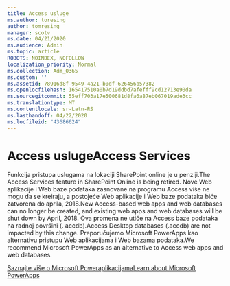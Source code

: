 ```yaml
---
title: Access usluge
ms.author: toresing
author: tomresing
manager: scotv
ms.date: 04/21/2020
ms.audience: Admin
ms.topic: article
ROBOTS: NOINDEX, NOFOLLOW
localization_priority: Normal
ms.collection: Adm_O365
ms.custom: ''
ms.assetid: 78916d8f-9549-4a21-b0df-626456b57382
ms.openlocfilehash: 165417510a0b7d19ddbd7afefff9cd12713e90da
ms.sourcegitcommit: 55eff703a17e500681d8fa6a87eb067019ade3cc
ms.translationtype: MT
ms.contentlocale: sr-Latn-RS
ms.lasthandoff: 04/22/2020
ms.locfileid: "43686624"
---
```

# <a name="access-services"></a><span data-ttu-id="15c26-102">Access usluge</span><span class="sxs-lookup"><span data-stu-id="15c26-102">Access Services</span></span>

<span data-ttu-id="15c26-103">Funkcija pristupa uslugama na lokaciji SharePoint online je u penziji.</span><span class="sxs-lookup"><span data-stu-id="15c26-103">The Access Services feature in SharePoint Online is being retired.</span></span> <span data-ttu-id="15c26-104">Nove Web aplikacije i Web baze podataka zasnovane na programu Access više ne mogu da se kreiraju, a postojeće Web aplikacije i Web baze podataka biće zatvorena do aprila, 2018.</span><span class="sxs-lookup"><span data-stu-id="15c26-104">New Access-based web apps and web databases can no longer be created, and existing web apps and web databases will be shut down by April, 2018.</span></span> <span data-ttu-id="15c26-105">Ova promena ne utiče na Access baze podataka na radnoj površini (. accdb).</span><span class="sxs-lookup"><span data-stu-id="15c26-105">Access Desktop databases (.accdb) are not impacted by this change.</span></span> <span data-ttu-id="15c26-106">Preporučujemo Microsoft PowerApps kao alternativu pristupu Web aplikacijama i Web bazama podataka.</span><span class="sxs-lookup"><span data-stu-id="15c26-106">We recommend Microsoft PowerApps as an alternative to Access web apps and web databases.</span></span> 
  
[<span data-ttu-id="15c26-107">Saznajte više o Microsoft Poweraplikacijama</span><span class="sxs-lookup"><span data-stu-id="15c26-107">Learn about Microsoft PowerApps</span></span>](https://powerapps.microsoft.com/)
  